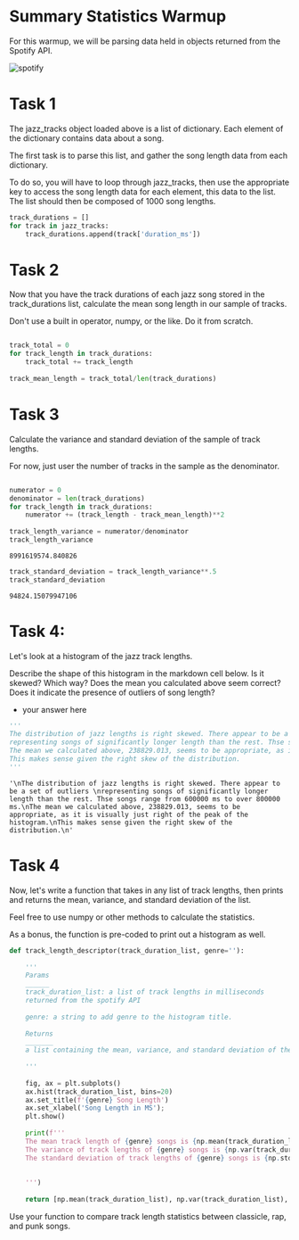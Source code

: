 
# Summary Statistics Warmup

For this warmup, we will be parsing data held in objects returned from the Spotify API.  

![spotify](https://developer.spotify.com/assets/branding-guidelines/logo@2x.png)

# Task 1

The jazz_tracks object loaded above is a list of dictionary. Each element of the dictionary contains data about a song. 

The first task is to parse this list, and gather the song length data from each dictionary.  

To do so, you will have to loop through jazz_tracks, then use the appropriate key to access the song length data for each element, this data to the list.  The list should then be composed of 1000 song lengths.


```python
track_durations = []
for track in jazz_tracks:
    track_durations.append(track['duration_ms'])
```

# Task 2

Now that you have the track durations of each jazz song stored in the track_durations list,  calculate the mean song length in our sample of tracks.

Don't use a built in operator, numpy, or the like.  Do it from scratch.



```python

track_total = 0
for track_length in track_durations:
    track_total += track_length
    
track_mean_length = track_total/len(track_durations)
```

# Task 3
Calculate the variance and standard deviation of the sample of track lengths. 

For now, just user the number of tracks in the sample as the denominator.


```python

numerator = 0
denominator = len(track_durations)
for track_length in track_durations:
    numerator += (track_length - track_mean_length)**2
    
track_length_variance = numerator/denominator
track_length_variance
```




    8991619574.840826




```python
track_standard_deviation = track_length_variance**.5
track_standard_deviation
```




    94824.15079947106



# Task 4:

Let's look at a histogram of the jazz track lengths.

Describe the shape of this histogram in the markdown cell below. Is it skewed? Which way? Does the mean you calculated above seem correct? Does it indicate the presence of outliers of song length?

- your answer here
>



```python
'''
The distribution of jazz lengths is right skewed. There appear to be a set of outliers 
representing songs of significantly longer length than the rest. Thse songs range from 600000 ms to over 800000 ms.
The mean we calculated above, 238829.013, seems to be appropriate, as it is visually just right of the peak of the histogram.
This makes sense given the right skew of the distribution.
'''
```




    '\nThe distribution of jazz lengths is right skewed. There appear to be a set of outliers \nrepresenting songs of significantly longer length than the rest. Thse songs range from 600000 ms to over 800000 ms.\nThe mean we calculated above, 238829.013, seems to be appropriate, as it is visually just right of the peak of the histogram.\nThis makes sense given the right skew of the distribution.\n'



# Task 4

Now, let's write a function that takes in any list of track lengths, then prints and returns the mean, variance, and standard deviation of the list.

Feel free to use numpy or other methods to calculate the statistics.

As a bonus, the function is pre-coded to print out a histogram as well.


```python
def track_length_descriptor(track_duration_list, genre=''):
    
    '''
    Params
    ______
    track_duration_list: a list of track lengths in milliseconds 
    returned from the spotify API
    
    genre: a string to add genre to the histogram title.
    
    Returns
    _______
    a list containing the mean, variance, and standard deviation of the tracks
    
    '''
    
    fig, ax = plt.subplots()
    ax.hist(track_duration_list, bins=20)
    ax.set_title(f'{genre} Song Length')
    ax.set_xlabel('Song Length in MS');
    plt.show()
    
    print(f'''
    The mean track length of {genre} songs is {np.mean(track_duration_list)} ms.
    The variance of track lengths of {genre} songs is {np.var(track_duration_list)} ms.
    The standard deviation of track lengths of {genre} songs is {np.std(track_duration_list)} ms.
    
    
    ''')
    
    return [np.mean(track_duration_list), np.var(track_duration_list), np.std(track_duration_list)]
```

Use your function to compare track length statistics between classicle, rap, and punk songs.  
